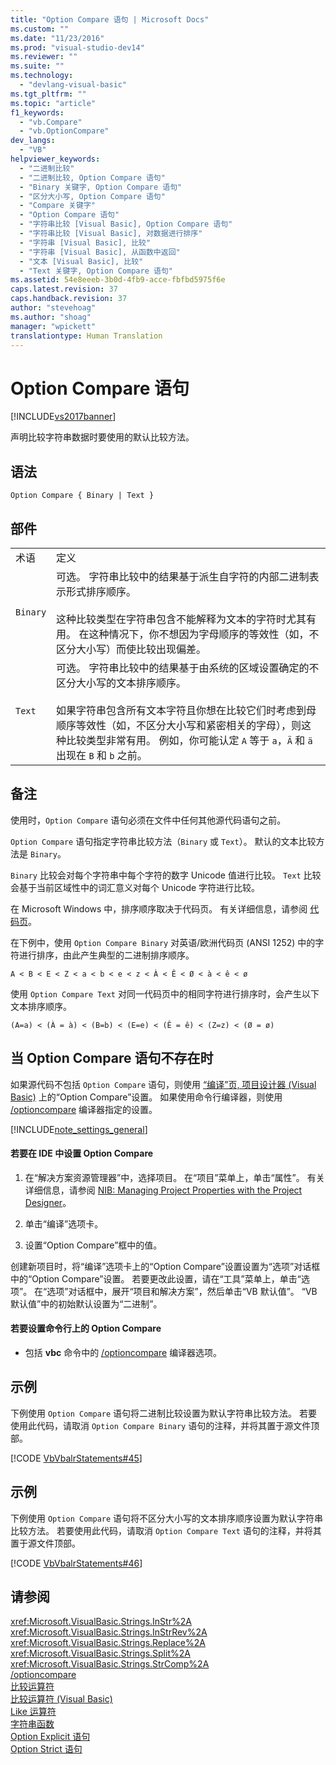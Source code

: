 ```yaml
---
title: "Option Compare 语句 | Microsoft Docs"
ms.custom: ""
ms.date: "11/23/2016"
ms.prod: "visual-studio-dev14"
ms.reviewer: ""
ms.suite: ""
ms.technology: 
  - "devlang-visual-basic"
ms.tgt_pltfrm: ""
ms.topic: "article"
f1_keywords: 
  - "vb.Compare"
  - "vb.OptionCompare"
dev_langs: 
  - "VB"
helpviewer_keywords: 
  - "二进制比较"
  - "二进制比较, Option Compare 语句"
  - "Binary 关键字, Option Compare 语句"
  - "区分大小写, Option Compare 语句"
  - "Compare 关键字"
  - "Option Compare 语句"
  - "字符串比较 [Visual Basic], Option Compare 语句"
  - "字符串比较 [Visual Basic], 对数据进行排序"
  - "字符串 [Visual Basic], 比较"
  - "字符串 [Visual Basic], 从函数中返回"
  - "文本 [Visual Basic], 比较"
  - "Text 关键字, Option Compare 语句"
ms.assetid: 54e8eeeb-3b0d-4fb9-acce-fbfbd5975f6e
caps.latest.revision: 37
caps.handback.revision: 37
author: "stevehoag"
ms.author: "shoag"
manager: "wpickett"
translationtype: Human Translation
---
```

# Option Compare 语句
[!INCLUDE[vs2017banner](../../../csharp/includes/vs2017banner.md)]

声明比较字符串数据时要使用的默认比较方法。  
  
## 语法  
  
```  
Option Compare { Binary | Text }  
```  
  
## 部件  
  
|||  
|-|-|  
|术语|定义|  
|`Binary`|可选。  字符串比较中的结果基于派生自字符的内部二进制表示形式排序顺序。<br /><br /> 这种比较类型在字符串包含不能解释为文本的字符时尤其有用。  在这种情况下，你不想因为字母顺序的等效性（如，不区分大小写）而使比较出现偏差。|  
|`Text`|可选。  字符串比较中的结果基于由系统的区域设置确定的不区分大小写的文本排序顺序。<br /><br /> 如果字符串包含所有文本字符且你想在比较它们时考虑到母顺序等效性（如，不区分大小写和紧密相关的字母），则这种比较类型非常有用。  例如，你可能认定 `A` 等于 `a`，`Ä` 和 `ä` 出现在 `B` 和 `b` 之前。|  
  
## 备注  
 使用时，`Option Compare` 语句必须在文件中任何其他源代码语句之前。  
  
 `Option Compare` 语句指定字符串比较方法（`Binary` 或 `Text`）。  默认的文本比较方法是 `Binary`。  
  
 `Binary` 比较会对每个字符串中每个字符的数字 Unicode 值进行比较。  `Text` 比较会基于当前区域性中的词汇意义对每个 Unicode 字符进行比较。  
  
 在 Microsoft Windows 中，排序顺序取决于代码页。  有关详细信息，请参阅 [代码页](/visual-cpp/c-runtime-library/code-pages)。  
  
 在下例中，使用 `Option Compare Binary` 对英语\/欧洲代码页 \(ANSI 1252\) 中的字符进行排序，由此产生典型的二进制排序顺序。  
  
 `A < B < E < Z < a < b < e < z < À < Ê < Ø < à < ê < ø`  
  
 使用 `Option Compare Text` 对同一代码页中的相同字符进行排序时，会产生以下文本排序顺序。  
  
 `(A=a) < (À = à) < (B=b) < (E=e) < (Ê = ê) < (Z=z) < (Ø = ø)`  
  
## 当 Option Compare 语句不存在时  
 如果源代码不包括 `Option Compare` 语句，则使用 [“编译”页, 项目设计器 \(Visual Basic\)](/visual-studio/ide/reference/compile-page-project-designer-visual-basic) 上的“Option Compare”设置。  如果使用命令行编译器，则使用 [\/optioncompare](../../../visual-basic/reference/command-line-compiler/optioncompare.md) 编译器指定的设置。  
  
 [!INCLUDE[note_settings_general](../../../csharp/language-reference/compiler-messages/includes/note_settings_general_md.md)]  
  
#### 若要在 IDE 中设置 Option Compare  
  
1.  在“解决方案资源管理器”中，选择项目。  在“项目”菜单上，单击“属性”。  有关详细信息，请参阅 [NIB: Managing Project Properties with the Project Designer](http://msdn.microsoft.com/zh-cn/983f3c18-832f-4666-afec-74b716ff3e0e)。  
  
2.  单击“编译”选项卡。  
  
3.  设置“Option Compare”框中的值。  
  
 创建新项目时，将“编译”选项卡上的“Option Compare”设置设置为“选项”对话框中的“Option Compare”设置。  若要更改此设置，请在“工具”菜单上，单击“选项”。  在“选项”对话框中，展开“项目和解决方案”，然后单击“VB 默认值”。  “VB 默认值”中的初始默认设置为“二进制”。  
  
#### 若要设置命令行上的 Option Compare  
  
-   包括 **vbc** 命令中的 [\/optioncompare](../../../visual-basic/reference/command-line-compiler/optioncompare.md) 编译器选项。  
  
## 示例  
 下例使用 `Option Compare` 语句将二进制比较设置为默认字符串比较方法。  若要使用此代码，请取消 `Option Compare Binary` 语句的注释，并将其置于源文件顶部。  
  
 [!CODE [VbVbalrStatements#45](../CodeSnippet/VS_Snippets_VBCSharp/VbVbalrStatements#45)]  
  
## 示例  
 下例使用 `Option Compare` 语句将不区分大小写的文本排序顺序设置为默认字符串比较方法。  若要使用此代码，请取消 `Option Compare Text` 语句的注释，并将其置于源文件顶部。  
  
 [!CODE [VbVbalrStatements#46](../CodeSnippet/VS_Snippets_VBCSharp/VbVbalrStatements#46)]  
  
## 请参阅  
 <xref:Microsoft.VisualBasic.Strings.InStr%2A>   
 <xref:Microsoft.VisualBasic.Strings.InStrRev%2A>   
 <xref:Microsoft.VisualBasic.Strings.Replace%2A>   
 <xref:Microsoft.VisualBasic.Strings.Split%2A>   
 <xref:Microsoft.VisualBasic.Strings.StrComp%2A>   
 [\/optioncompare](../../../visual-basic/reference/command-line-compiler/optioncompare.md)   
 [比较运算符](../../../visual-basic/language-reference/operators/comparison-operators.md)   
 [比较运算符 \(Visual Basic\)](../../../visual-basic/programming-guide/language-features/operators-and-expressions/comparison-operators.md)   
 [Like 运算符](../../../visual-basic/language-reference/operators/like-operator.md)   
 [字符串函数](../../../visual-basic/language-reference/functions/string-functions.md)   
 [Option Explicit 语句](../../../visual-basic/language-reference/statements/option-explicit-statement.md)   
 [Option Strict 语句](../../../visual-basic/language-reference/statements/option-strict-statement.md)